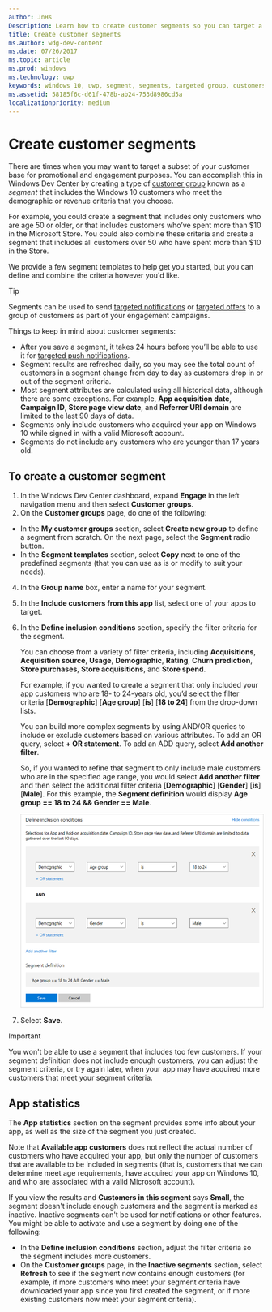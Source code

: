 ```yaml
---
author: JnHs
Description: Learn how to create customer segments so you can target a subset of your customer base for promotional or engagement purposes.
title: Create customer segments
ms.author: wdg-dev-content
ms.date: 07/26/2017
ms.topic: article
ms.prod: windows
ms.technology: uwp
keywords: windows 10, uwp, segment, segments, targeted group, customers
ms.assetid: 58185f6c-d61f-478b-ab24-753d8986cd5a
localizationpriority: medium
---
```


# Create customer segments

There are times when you may want to target a subset of your customer base for promotional and engagement purposes. You can accomplish this in Windows Dev Center by creating a type of [customer group](create-customer-groups.md) known as a *segment* that includes the Windows 10 customers who meet the demographic or revenue criteria that you choose.

For example, you could create a segment that includes only customers who are age 50 or older, or that includes customers who’ve spent more than $10 in the Microsoft Store. You could also combine these criteria and create a segment that includes all customers over 50 who have spent more than $10 in the Store. 

We provide a few segment templates to help get you started, but you can define and combine the criteria however you'd like.

> [!TIP]
> Segments can be used to send [targeted notifications](send-push-notifications-to-your-apps-customers.md) or [targeted offers](use-targeted-offers-to-maximize-engagement-and-conversions.md) to a group of customers as part of your engagement campaigns.

Things to keep in mind about customer segments:
- After you save a segment, it takes 24 hours before you’ll be able to use it for [targeted push notifications](send-push-notifications-to-your-apps-customers.md).
- Segment results are refreshed daily, so you may see the total count of customers in a segment change from day to day as customers drop in or out of the segment criteria.
- Most segment attributes are calculated using all historical data, although there are some exceptions. For example, **App acquisition date**, **Campaign ID**, **Store page view date**, and **Referrer URI domain** are limited to the last 90 days of data.
- Segments only include customers who acquired your app on Windows 10 while signed in with a valid Microsoft account. 
- Segments do not include any customers who are younger than 17 years old.

## To create a customer segment

1.	In the Windows Dev Center dashboard, expand **Engage** in the left navigation menu and then select **Customer groups**.
2.	On the **Customer groups** page, do one of the following:
 - In the **My customer groups** section, select **Create new group** to define a segment from scratch. On the next page, select the **Segment** radio button.
 - In the **Segment templates** section, select **Copy** next to one of the predefined segments (that you can use as is or modify to suit your needs).
4.	In the **Group name** box, enter a name for your segment.
3.	In the **Include customers from this app** list, select one of your apps to target.
5.	In the **Define inclusion conditions** section, specify the filter criteria for the segment.

    You can choose from a variety of filter criteria, including **Acquisitions**, **Acquisition source**, **Usage**, **Demographic**, **Rating**, **Churn prediction**, **Store purchases**, **Store acquisitions**, and **Store spend**.

    For example, if you wanted to create a segment that only included your app customers who are 18- to 24-years old, you’d select the filter criteria [**Demographic**] [**Age group**] [**is**] [**18 to 24**] from the drop-down lists.

    You can build more complex segments by using AND/OR queries to include or exclude customers based on various attributes. To add an OR query, select **+ OR statement**. To add an ADD query, select **Add another filter**.

    So, if you wanted to refine that segment to only include male customers who are in the specified age range, you would select **Add another filter** and then select the additional filter criteria [**Demographic**] [**Gender**] [**is**] [**Male**]. For this example, the **Segment definition** would display **Age group == 18 to 24 && Gender == Male**.

    ![Example of filter criteria for a segment](images/create-segment-inclusions.png)
6. Select **Save**.

> [!IMPORTANT]
> You won't be able to use a segment that includes too few customers. If your segment definition does not include enough customers, you can adjust the segment criteria, or try again later, when your app may have acquired more customers that meet your segment criteria.


## App statistics

The **App statistics** section on the segment provides some info about your app, as well as the size of the segment you just created.

Note that **Available app customers** does not reflect the actual number of customers who have acquired your app, but only the number of customers that are available to be included in segments (that is, customers that we can determine meet age requirements, have acquired your app on Windows 10, and who are associated with a valid Microsoft account).

If you view the results and **Customers in this segment** says **Small**, the segment doesn't include enough customers and the segment is marked as inactive. Inactive segments can't be used for notifications or other features. You might be able to activate and use a segment by doing one of the following:

- In the **Define inclusion conditions** section, adjust the filter criteria so the segment includes more customers.
- On the **Customer groups** page, in the **Inactive segments** section, select **Refresh** to see if the segment now contains enough customers (for example, if more customers who meet your segment criteria have downloaded your app since you first created the segment, or if more existing customers now meet your segment criteria).
